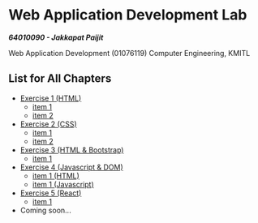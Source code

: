 # Web Application Development Lab

***64010090 - Jakkapat Paijit*** 

Web Application Development (01076119) Computer Engineering, KMITL<br>

## List for All Chapters

+ <a href="./exercise-01/exercise_1.pdf">Exercise 1 (HTML)<a/>
  - <a href="./exercise-01/item_1.html">item 1<a/>
  - <a href="./exercise-01/item_2.html">item 2<a/>
+ <a href="./exercise-02/exercise_2.pdf">Exercise 2 (CSS)<a/>
  - <a href="./exercise-02/item_1.html">item 1<a/>
  - <a href="./exercise-02/item_1.html">item 2<a/>
+ <a href="./exercise-03/exercise_3.png">Exercise 3 (HTML & Bootstrap)<a/>
  - <a href="./exercise-03/item_1.html">item 1<a/>
+ <a href="https://www.youtube.com/watch?v=2zQhqmFHnWI">Exercise 4 (Javascript & DOM)<a/>
  - <a href="./exercise-04/item_1.html">item 1 (HTML)<a/>
  - <a href="./exercise-04/item_1.html">item 1 (Javascript)<a/>
+ <a href="https://www.youtube.com/watch?v=OzSOfKtENBo">Exercise 5 (React)<a/>
  - <a href="./exercise-05/src/">item 1<a/>
+ Coming soon...
